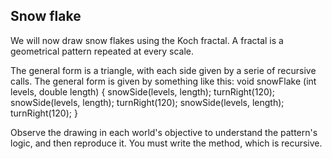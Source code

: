 ## Snow flake ##
We will now draw snow flakes using the Koch fractal. A fractal is a
geometrical pattern repeated at every scale.

The general form is a triangle, with each side given by a serie of recursive
calls. The general form is given by something like this:     void snowFlake (int levels, double length) {
    snowSide(levels, length);
    turnRight(120);
    snowSide(levels, length);
    turnRight(120);
    snowSide(levels, length);
    turnRight(120);
    }

Observe the drawing in each world's objective to understand the pattern's
logic, and then reproduce it. You must write the method, which is recursive.

